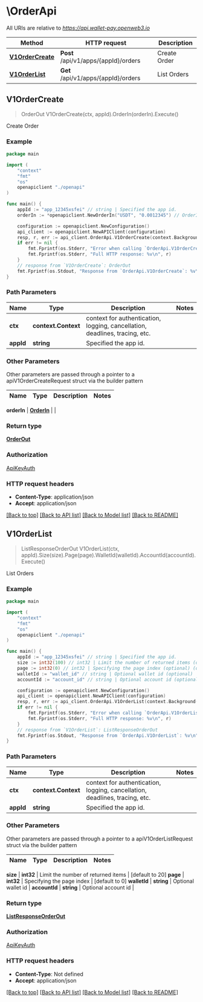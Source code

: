 # \OrderApi

All URIs are relative to *https://api.wallet-pay.openweb3.io*

Method | HTTP request | Description
------------- | ------------- | -------------
[**V1OrderCreate**](OrderApi.md#V1OrderCreate) | **Post** /api/v1/apps/{appId}/orders | Create Order
[**V1OrderList**](OrderApi.md#V1OrderList) | **Get** /api/v1/apps/{appId}/orders | List Orders



## V1OrderCreate

> OrderOut V1OrderCreate(ctx, appId).OrderIn(orderIn).Execute()

Create Order



### Example

```go
package main

import (
    "context"
    "fmt"
    "os"
    openapiclient "./openapi"
)

func main() {
    appId := "app_12345xsfei" // string | Specified the app id.
    orderIn := *openapiclient.NewOrderIn("USDT", "0.0012345") // OrderIn | 

    configuration := openapiclient.NewConfiguration()
    api_client := openapiclient.NewAPIClient(configuration)
    resp, r, err := api_client.OrderApi.V1OrderCreate(context.Background(), appId).OrderIn(orderIn).Execute()
    if err != nil {
        fmt.Fprintf(os.Stderr, "Error when calling `OrderApi.V1OrderCreate``: %v\n", err)
        fmt.Fprintf(os.Stderr, "Full HTTP response: %v\n", r)
    }
    // response from `V1OrderCreate`: OrderOut
    fmt.Fprintf(os.Stdout, "Response from `OrderApi.V1OrderCreate`: %v\n", resp)
}
```

### Path Parameters


Name | Type | Description  | Notes
------------- | ------------- | ------------- | -------------
**ctx** | **context.Context** | context for authentication, logging, cancellation, deadlines, tracing, etc.
**appId** | **string** | Specified the app id. | 

### Other Parameters

Other parameters are passed through a pointer to a apiV1OrderCreateRequest struct via the builder pattern


Name | Type | Description  | Notes
------------- | ------------- | ------------- | -------------

 **orderIn** | [**OrderIn**](OrderIn.md) |  | 

### Return type

[**OrderOut**](OrderOut.md)

### Authorization

[ApiKeyAuth](../README.md#ApiKeyAuth)

### HTTP request headers

- **Content-Type**: application/json
- **Accept**: application/json

[[Back to top]](#) [[Back to API list]](../README.md#documentation-for-api-endpoints)
[[Back to Model list]](../README.md#documentation-for-models)
[[Back to README]](../README.md)


## V1OrderList

> ListResponseOrderOut V1OrderList(ctx, appId).Size(size).Page(page).WalletId(walletId).AccountId(accountId).Execute()

List Orders



### Example

```go
package main

import (
    "context"
    "fmt"
    "os"
    openapiclient "./openapi"
)

func main() {
    appId := "app_12345xsfei" // string | Specified the app id.
    size := int32(100) // int32 | Limit the number of returned items (optional) (default to 20)
    page := int32(0) // int32 | Specifying the page index (optional) (default to 0)
    walletId := "wallet_id" // string | Optional wallet id (optional)
    accountId := "account_id" // string | Optional account id (optional)

    configuration := openapiclient.NewConfiguration()
    api_client := openapiclient.NewAPIClient(configuration)
    resp, r, err := api_client.OrderApi.V1OrderList(context.Background(), appId).Size(size).Page(page).WalletId(walletId).AccountId(accountId).Execute()
    if err != nil {
        fmt.Fprintf(os.Stderr, "Error when calling `OrderApi.V1OrderList``: %v\n", err)
        fmt.Fprintf(os.Stderr, "Full HTTP response: %v\n", r)
    }
    // response from `V1OrderList`: ListResponseOrderOut
    fmt.Fprintf(os.Stdout, "Response from `OrderApi.V1OrderList`: %v\n", resp)
}
```

### Path Parameters


Name | Type | Description  | Notes
------------- | ------------- | ------------- | -------------
**ctx** | **context.Context** | context for authentication, logging, cancellation, deadlines, tracing, etc.
**appId** | **string** | Specified the app id. | 

### Other Parameters

Other parameters are passed through a pointer to a apiV1OrderListRequest struct via the builder pattern


Name | Type | Description  | Notes
------------- | ------------- | ------------- | -------------

 **size** | **int32** | Limit the number of returned items | [default to 20]
 **page** | **int32** | Specifying the page index | [default to 0]
 **walletId** | **string** | Optional wallet id | 
 **accountId** | **string** | Optional account id | 

### Return type

[**ListResponseOrderOut**](ListResponseOrderOut.md)

### Authorization

[ApiKeyAuth](../README.md#ApiKeyAuth)

### HTTP request headers

- **Content-Type**: Not defined
- **Accept**: application/json

[[Back to top]](#) [[Back to API list]](../README.md#documentation-for-api-endpoints)
[[Back to Model list]](../README.md#documentation-for-models)
[[Back to README]](../README.md)

